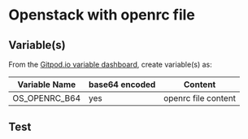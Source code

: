 # Openstack with openrc file

## Variable(s)

From the [Gitpod.io variable dashboard](https://gitpod.io/variables), create variable(s) as:

| Variable Name  | base64 encoded | Content
|---|---|---
| OS_OPENRC_B64 | yes | openrc file content 

## Test

```bash

``` 
